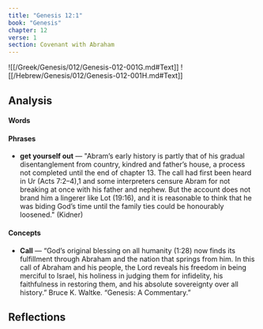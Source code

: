```yaml
---
title: "Genesis 12:1"
book: "Genesis"
chapter: 12
verse: 1
section: Covenant with Abraham
---
```

![[/Greek/Genesis/012/Genesis-012-001G.md#Text]]
![[/Hebrew/Genesis/012/Genesis-012-001H.md#Text]]

## Analysis

#### Words

#### Phrases
- **get yourself out** — "Abram’s early history is partly that of his gradual disentanglement from country, kindred and father’s house, a process not completed until the end of chapter 13. The call had first been heard in Ur (Acts 7:2–4),1 and some interpreters censure Abram for not breaking at once with his father and nephew. But the account does not brand him a lingerer like Lot (19:16), and it is reasonable to think that he was biding God’s time until the family ties could be honourably loosened." (Kidner)

#### Concepts
- **Call** — “God’s original blessing on all humanity (1:28) now finds its fulfillment through Abraham and the nation that springs from him. In this call of Abraham and his people, the Lord reveals his freedom in being merciful to Israel, his holiness in judging them for infidelity, his faithfulness in restoring them, and his absolute sovereignty over all history.”  Bruce K. Waltke. “Genesis: A Commentary.”

## Reflections
